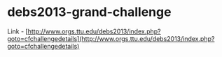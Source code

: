 # debs2013-grand-challenge

Link - [http://www.orgs.ttu.edu/debs2013/index.php?goto=cfchallengedetails](http://www.orgs.ttu.edu/debs2013/index.php?goto=cfchallengedetails) 

